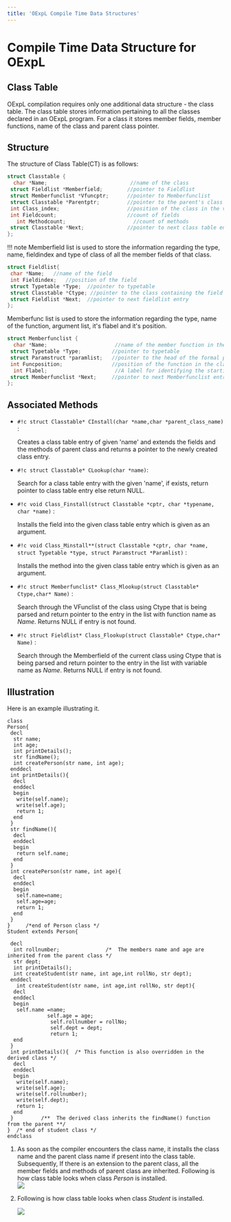 ```yaml
---
title: 'OExpL Compile Time Data Structures'
---
```


# Compile Time Data Structure for OExpL

## Class Table

OExpL compilation requires only one additional data structure - the class table. The class table stores information pertaining to all the classes declared in an OExpL program. For a class it stores member fields, member functions, name of the class and parent class pointer.

## Structure

The structure of Class Table(CT) is as follows:

```c
struct Classtable {
  char *Name;                           //name of the class
 struct Fieldlist *Memberfield;        //pointer to Fieldlist
 struct Memberfunclist *Vfuncptr;      //pointer to Memberfunclist
 struct Classtable *Parentptr;         //pointer to the parent's class table
 int Class_index;                      //position of the class in the virtual function table
 int Fieldcount;                       //count of fields
   int Methodcount;                      //count of methods
 struct Classtable *Next;              //pointer to next class table entry
};
```

!!! note
    Memberfield list is used to store the information regarding the type, name, fieldindex and type of class of all the member fields of that class.

```c
struct Fieldlist{
 char *Name;   //name of the field
 int Fieldindex;   //position of the field
 struct Typetable *Type;  //pointer to typetable
 struct Classtable *Ctype; //pointer to the class containing the field
 struct Fieldlist *Next;  //pointer to next fieldlist entry
};
```

Memberfunc list is used to store the information regarding the type, name of the function, argument list, it's flabel and it's position.

```c
struct Memberfunclist {
  char *Name;                      //name of the member function in the class
 struct Typetable *Type;          //pointer to typetable
 struct Paramstruct *paramlist;   //pointer to the head of the formal parameter list
 int Funcposition;                //position of the function in the class table
  int Flabel;                      //A label for identifying the starting address of the function's code in the memory
 struct Memberfunclist *Next;     //pointer to next Memberfunclist entry
};
```

## Associated Methods

- `#!c struct Classtable* CInstall(char *name,char *parent_class_name)` :

    Creates a class table entry of given 'name' and extends the fields and the methods of parent class and returns a pointer to the newly created class entry.

- `#!c struct Classtable* CLookup(char *name)`:

    Search for a class table entry with the given 'name', if exists, return pointer to class table entry else return NULL.

- `#!c void Class_Finstall(struct Classtable *cptr, char *typename, char *name)` :

    Installs the field into the given class table entry which is given as an argument.

- `#!c void Class_Minstall**(struct Classtable *cptr, char *name, struct Typetable *type, struct Paramstruct *Paramlist)` :

    Installs the method into the given class table entry which is given as an argument.

- `#!c struct Memberfunclist* Class_Mlookup(struct Classtable* Ctype,char* Name)` :

    Search through the VFunclist of the class using Ctype that is being parsed and return pointer to the entry in the list with function name as _Name_. Returns NULL if entry is not found.

- `#!c struct Fieldlist* Class_Flookup(struct Classtable* Ctype,char* Name)` :

    Search through the Memberfield of the current class using Ctype that is being parsed and return pointer to the entry in the list with variable name as _Name_. Returns NULL if entry is not found.

## Illustration

Here is an example illustrating it.

```
class
Person{
 decl
  str name;
  int age;
  int printDetails();
  str findName();
  int createPerson(str name, int age);
 enddecl
 int printDetails(){
  decl
  enddecl
  begin
   write(self.name);
   write(self.age);
   return 1;
  end
 }
 str findName(){
  decl
  enddecl
  begin
   return self.name;
  end
 }
 int createPerson(str name, int age){
  decl
  enddecl
  begin
   self.name=name;
   self.age=age;
   return 1;
  end
 }
}     /*end of Person class */
Student extends Person{

 decl
  int rollnumber;               /*  The members name and age are inherited from the parent class */
  str dept;
  int printDetails();
  int createStudent(str name, int age,int rollNo, str dept);
 enddecl
   int createStudent(str name, int age,int rollNo, str dept){
  decl
  enddecl
  begin
   self.name =name;
             self.age = age;
              self.rollnumber = rollNo;
              self.dept = dept;
              return 1;
  end
 }
 int printDetails(){  /* This function is also overridden in the derived class */
  decl
  enddecl
  begin
   write(self.name);
   write(self.age);
   write(self.rollnumber);
   write(self.dept);
   return 1;
  end
 }         /**  The derived class inherits the findName() function from the parent **/
}  /* end of student class */
endclass
```

1. As soon as the compiler encounters the class name, it installs the class name and the parent class name if present into the class table. Subsequently, If there is an extension to the parent class, all the member fields and methods of parent class are inherited. Following is how class table looks when class _Person_ is installed.  
    [![](/img/class_table_1.png)](/img/class_table_1.png)
2. Following is how class table looks when class _Student_ is installed.  

    [![](/img/class_table_2.png)](/img/class_table_2.png)
